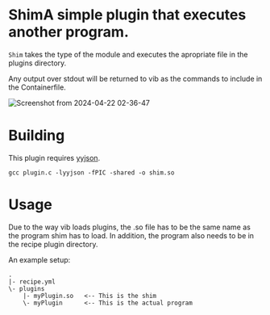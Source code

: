 # ShimA simple plugin that executes another program.

`Shim` takes the type of the module and executes the apropriate file in the plugins directory.

Any output over stdout will be returned to vib as the commands to include in the Containerfile.

![Screenshot from 2024-04-22 02-36-47](https://github.com/axtloss/vib-plugins/assets/60044824/262b0fad-d409-4c10-be5c-d44c03fcd45f)


# Building
This plugin requires [yyjson](https://github.com/ibireme/yyjson).
```
gcc plugin.c -lyyjson -fPIC -shared -o shim.so
```

# Usage
Due to the way vib loads plugins, the .so file has to be the same name as the program shim has to load.
In addition, the program also needs to be in the recipe plugin directory.

An example setup:
```
.
|- recipe.yml
\- plugins
    |- myPlugin.so   <-- This is the shim
    \- myPlugin      <-- This is the actual program
```

